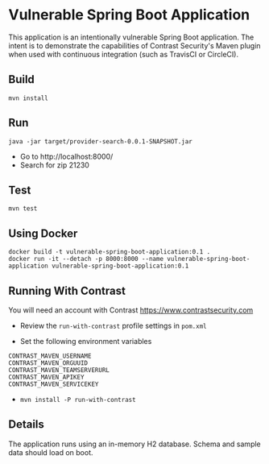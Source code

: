 # Vulnerable Spring Boot Application

This application is an intentionally vulnerable Spring Boot application. The intent is to demonstrate the capabilities of Contrast Security's Maven plugin when used with continuous integration (such as TravisCI or CircleCI).

## Build

```
mvn install
```

## Run

```
java -jar target/provider-search-0.0.1-SNAPSHOT.jar
```

* Go to http://localhost:8000/
* Search for zip 21230

## Test

```
mvn test
```

## Using Docker
```
docker build -t vulnerable-spring-boot-application:0.1 .
docker run -it --detach -p 8000:8000 --name vulnerable-spring-boot-application vulnerable-spring-boot-application:0.1
```

## Running With Contrast

You will need an account with Contrast https://www.contrastsecurity.com

* Review the `run-with-contrast` profile settings in `pom.xml`

* Set the following environment variables

```
CONTRAST_MAVEN_USERNAME
CONTRAST_MAVEN_ORGUUID
CONTRAST_MAVEN_TEAMSERVERURL
CONTRAST_MAVEN_APIKEY
CONTRAST_MAVEN_SERVICEKEY
```

* `mvn install -P run-with-contrast`


## Details

The application runs using an in-memory H2 database. Schema and sample data should load on boot.

